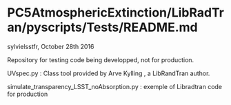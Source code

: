 PC5AtmosphericExtinction/LibRadTran/pyscripts/Tests/README.md
==============================================================

sylvielsstfr, October 28th 2016

Repository for testing code being developped, not for production.


UVspec.py : Class tool provided by Arve Kylling , a LibRandTran author.

simulate_transparency_LSST_noAbsorption.py : exemple of Libradtran code for production
